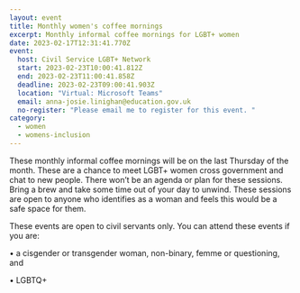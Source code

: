 ```yaml
---
layout: event
title: Monthly women's coffee mornings
excerpt: Monthly informal coffee mornings for LGBT+ women
date: 2023-02-17T12:31:41.770Z
event:
  host: Civil Service LGBT+ Network
  start: 2023-02-23T10:00:41.812Z
  end: 2023-02-23T11:00:41.858Z
  deadline: 2023-02-23T09:00:41.903Z
  location: "Virtual: Microsoft Teams"
  email: anna-josie.linighan@education.gov.uk
  no-register: "Please email me to register for this event. "
category:
  - women
  - womens-inclusion
---
```


These monthly informal coffee mornings will be on the last Thursday of the month. These are a chance to meet LGBT+ women cross government and chat to new people. There won’t be an agenda or plan for these sessions. Bring a brew and take some time out of your day to unwind. These sessions are open to anyone who identifies as a woman and feels this would be a safe space for them.



These events are open to civil servants only. You can attend these events if you are:

• a cisgender or transgender woman, non-binary, femme or questioning, and

• LGBTQ+
